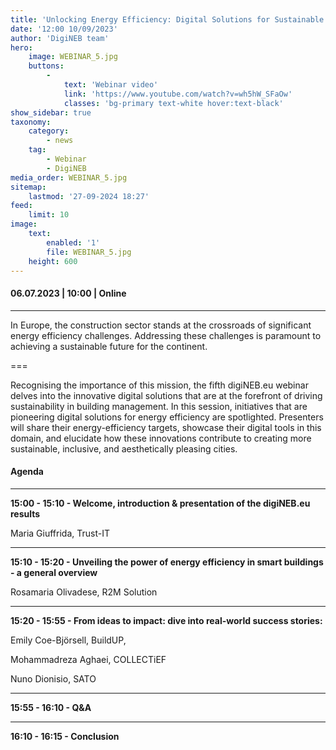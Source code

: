 ```yaml
---
title: 'Unlocking Energy Efficiency: Digital Solutions for Sustainable Buildings in the New European Bauhaus'
date: '12:00 10/09/2023'
author: 'DigiNEB team'
hero:
    image: WEBINAR_5.jpg
    buttons:
        -
            text: 'Webinar video'
            link: 'https://www.youtube.com/watch?v=wh5hW_SFaOw'
            classes: 'bg-primary text-white hover:text-black'
show_sidebar: true
taxonomy:
    category:
        - news
    tag:
        - Webinar
        - DigiNEB
media_order: WEBINAR_5.jpg
sitemap:
    lastmod: '27-09-2024 18:27'
feed:
    limit: 10
image:
    text:
        enabled: '1'
        file: WEBINAR_5.jpg
    height: 600
---
```


#### 06.07.2023 | 10:00  | Online
***
In Europe, the construction sector stands at the crossroads of significant energy efficiency challenges. Addressing these challenges is paramount to achieving a sustainable future for the continent.

===

Recognising the importance of this mission, the fifth digiNEB.eu webinar delves into the innovative digital solutions that are at the forefront of driving sustainability in building management. In this session, initiatives that are pioneering digital solutions for energy efficiency are spotlighted. Presenters will share their energy-efficiency targets, showcase their digital tools in this domain, and elucidate how these innovations contribute to creating more sustainable, inclusive, and aesthetically pleasing cities.

#### Agenda
***
**15:00 - 15:10 - Welcome, introduction & presentation of the digiNEB.eu results**

Maria Giuffrida, Trust-IT
***
**15:10 - 15:20 - Unveiling the power of energy efficiency in smart buildings - a general overview**

Rosamaria Olivadese, R2M Solution
***
**15:20 - 15:55 - From ideas to impact: dive into real-world success stories:**

Emily Coe-Björsell, BuildUP,

Mohammadreza Aghaei, COLLECTiEF

Nuno Dionisio, SATO
***
**15:55 - 16:10 - Q&A** 
***
**16:10 - 16:15 - Conclusion**